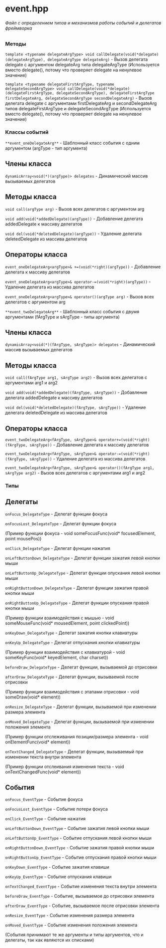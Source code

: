 # event.hpp
###### Файл с определением типов и механизмов работы событий и делегатов фреймворка



### Методы

`template <typename delegateArgType>
void callDelegate(void(*delegate)(delegateArgType), delegateArgType delegateArg)` - Вызов делегата delegate с аргументом delegateArg типа delegateArgType (Используется вместо delegate(), потому что проверяет delegate на ненулевое значение)

`template <typename delegateFirstArgType, typename delegateSecondArgType>
void callDelegate(void(*delegate)(delegateFirstArgType, delegateSecondArgType), delegateFirstArgType firstDelegateArg, delegateSecondArgType secondDelegateArg)` - Вызов делегата delegate с аргументами firstDelegateArg и secondDelegateArg типов delegateFirstArgType и delegateSecondArgType (Используется вместо delegate(), потому что проверяет delegate на ненулевое значение)



### Классы событий


`**event_oneDelegateArg**` - Шаблонный класс события с одним аргументом (argType - тип аргумента)

## Члены класса

`dynamicArray<void(*)(argType)> delegates` - Динамический массив вызываемых делегатов

## Методы класса

`void call(argType arg)` - Вызов всех делегатов с аргументом arg

`void add(void(*addedDelegate)(argType))` - Добавление делегата addedDelegate к массиву делегатов

`void del(void(*deletedDelegate)(argType))` - Удаление делегата deletedDelegate из массива делегатов

## Операторы класса

`event_oneDelegateArg<argType>& +=(void(*right)(argType))` - Добавление делегата к массиву делегатов

`event_oneDelegateArg<argType>& operator-=(void(*right)(argType))` - Удаление делегата из массива делегатов

`event_oneDelegateArg<argType>& operator()(argType arg)` - Вызов всех делегатов с аргументом arg


`**event_twoDelegateArg**` - Шаблонный класс события с двумя аргументами (fArgType и sArgType - типы аргумента)

## Члены класса

`dynamicArray<void(*)(fArgType, sArgType)> delegates` - Динамический массив вызываемых делегатов

## Методы класса

`void call(fArgType arg1, sArgType arg2)` - Вызов всех делегатов с аргументами arg1 и arg2

`void add(void(*addedDelegate)(fArgType, sArgType))` - Добавление делегата addedDelegate к массиву делегатов

`void del(void(*deletedDelegate)(fArgType, sArgType))` - Удаление делегата deletedDelegate из массива делегатов

## Операторы класса

`event_twoDelegateArg<fArgType, sArgType>& operator+=(void(*right)(fArgType, sArgType))` - Добавление делегата к массиву делегатов

`event_twoDelegateArg<fArgType, sArgType>& operator-=(void(*right)(fArgType, sArgType))` - Удаление делегата из массива делегатов

`event_twoDelegateArg<fArgType, sArgType>& operator()(fArgType arg1, sArgType arg2)` - Вызов всех делегатов с аргументами arg1 и arg2



### Типы

## Делегаты

`onFocus_DelegateType` - Делегат функции фокуса

`onFocusLost_DelegateType` - Делегат функции фокуса

(Пример функции фокуса - void someFocusFunc(void* focusedElement, point mousePos))

`onClick_DelegateType` - Делегат функции нажатия

`onLeftButtonDown_DelegateType` - Делегат функции зажатия левой кнопки мыши

`onLeftButtonUp_DelegateType` - Делегат функции опускания левой кнопки мыши

`onRightButtonDown_DelegateType` - Делегат функции зажатия правой кнопки мыши

`onRightButtonUp_DelegateType` - Делегат функции опускания правой кнопки мыши

(Пример функции взаимодействия с мышью - void someMouseFunc(void* mousedElement, point clickedPoint))

`onKeyDown_DelegateType` - Делегат зажатия кнопки клавиатуры

`onKeyUp_DelegateType` - Делегат отпускания кнопки клавиатуры

(Пример функции взаимодействия с клавиатурой - void someKeyFunc(void* keyedElement, char charset))

`beforeDraw_DelegateType` - Делегат функции, вызываемой до отрисовки

`afterDraw_DelegateType` - Делегат функции, вызываемой после отрисовки

(Пример функции взаимодействия с этапами отрисовки - void someDraw(void* element))

`onResize_DelegateType` - Делегат функции, вызываемой при изменении размера элемента

`onMoved_DelegateType` - Делегат функции, вызываемой при изменении положения элемента

(Пример функции отслеживания позиции/размера элемента - void onElementFunc(void* element))

`onTextChanged_DelegateType` - Делегат функции, вызываемый при изменении текста внутри элемента

(Пример функции отслеивания изменения текста - void onTextChangedFunc(void* element))

## События

`onFocus_EventType` - Событие фокуса

`onFocusLost_EventType` - Событие потери фокуса

`onClick_EventType` - Событие нажатия

`onLeftButtonDown_EventType` - Событие зажатия левой кнопки мыши

`onLeftButtonUp_EventType` - Событие отпускания левой кнопки мыши

`onRightButtonDown_EventType` - Событие зажатия правой кнопки мыши

`onRightButtonUp_EventType` - Событие отпускания правой кнопки мыши

`onKeyDown_EventType` - Событие зажатия клавиши

`onKeyUp_EventType` - Событие отпускания клавиши

`onTextChanged_EventType` - Событие изменения текста внутри элемента

`beforeDraw_EventType` - Событие, вызываемое до отрисовки элемента

`afterDraw_EventType` - Событие, вызываемое после отрисовки элемента

`onResize_EventType` - Событие изменения размера элемента

`onMoved_EventType` - Событие изменения положения элемента

(События принимают те же аргументы и типы аргументов, что и делегаты, так как являются их списками)